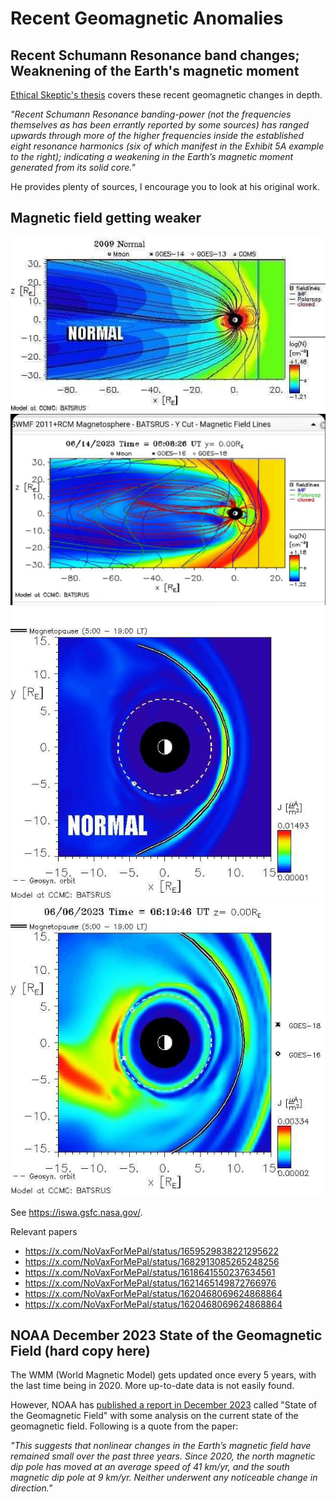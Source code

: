 # Recent Geomagnetic Anomalies

## Recent Schumann Resonance band changes; Weaknening of the Earth's magnetic moment

[Ethical Skeptic's thesis](https://theethicalskeptic.com/2020/02/16/the-climate-change-alternative-we-ignore-to-our-peril/) covers these recent geomagnetic changes in depth.

*"Recent Schumann Resonance banding-power (not the frequencies themselves as has been errantly reported by some sources) has ranged upwards through more of the higher frequencies inside the established eight resonance harmonics (six of which manifest in the Exhibit 5A example to the right); indicating a weakening in the Earth’s magnetic moment generated from its solid core."*

He provides plenty of sources, I encourage you to look at his original work.

## Magnetic field getting weaker

![](img/mag1.jpg)
![](img/mag2.jpg)
![](img/mag3.jpg)
![](img/mag4.jpg)

See https://iswa.gsfc.nasa.gov/.

Relevant papers
- https://x.com/NoVaxForMePal/status/1659529838221295622
- https://x.com/NoVaxForMePal/status/1682913085265248256
- https://x.com/NoVaxForMePal/status/1618641550237634561
- https://x.com/NoVaxForMePal/status/1621465149872766976
- https://x.com/NoVaxForMePal/status/1620468069624868864
- https://x.com/NoVaxForMePal/status/1620468069624868864

## NOAA December 2023 State of the Geomagnetic Field (hard copy here)

The WMM (World Magnetic Model) gets updated once every 5 years, with the last time being in 2020. More up-to-date data is not easily found.

However, NOAA has [published a report in December 2023](https://www.ncei.noaa.gov/sites/g/files/anmtlf171/files/2023-12/WMM_Annual_Report_2023.pdf) called "State of the Geomagnetic Field" with some analysis on the current state of the geomagnetic field. Following is a quote from the paper:

*"This suggests that nonlinear changes in the Earth’s magnetic field have remained small over the past three years. Since 2020, the north magnetic dip pole has moved at an average speed of 41 km/yr, and the south magnetic dip pole at 9 km/yr. Neither underwent any noticeable change in direction."*